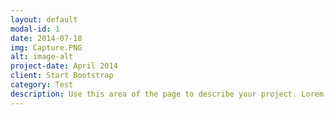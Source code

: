 ```yaml
---
layout: default
modal-id: 1
date: 2014-07-18
img: Capture.PNG
alt: image-alt
project-date: April 2014
client: Start Bootstrap
category: Test
description: Use this area of the page to describe your project. Lorem ipsum dolor sit amet, consectetur adipisicing elit. Mollitia neque assumenda ipsam nihil, molestias magnam, recusandae quos quis inventore quisquam velit asperiores, vitae? Reprehenderit soluta, eos quod consequuntur itaque. Nam.
---
```

